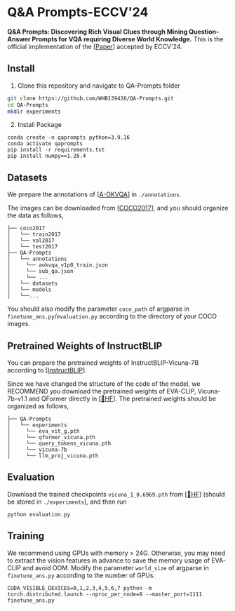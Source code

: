 # Q&A Prompts-ECCV'24

**Q&A Prompts: Discovering Rich Visual Clues through Mining Question-Answer Prompts for VQA requiring Diverse World Knowledge.** This is the official implementation of the [[Paper](https://arxiv.org/abs/2401.10712)] accepted by ECCV'24.

## Install

1. Clone this repository and navigate to QA-Prompts folder
```bash
git clone https://github.com/WHB139426/QA-Prompts.git
cd QA-Prompts
mkdir experiments
```

2. Install Package
```Shell
conda create -n qaprompts python=3.9.16
conda activate qaprompts
pip install -r requirements.txt
pip install numpy==1.26.4
```

## Datasets

We prepare the annotations of [[A-OKVQA](https://allenai.org/project/a-okvqa/home)] in `./annotations`. 

The images can be downloaded from [[COCO2017](https://cocodataset.org/#download)], and you should organize the data as follows,

```
├── coco2017
│   └── train2017
│   └── val2017
│   └── test2017
├── QA-Prompts
│   └── annotations
│     └── aokvqa_v1p0_train.json
│     └── sub_qa.json
│     └── ...
│   └── datasets
│   └── models
│   └──...
```
You should also modify the parameter `coco_path` of argparse in `finetune_ans.py`/`evaluation.py` according to the directory of your COCO images.

## Pretrained Weights of InstructBLIP

You can prepare the pretrained weights of InstructBLIP-Vicuna-7B according to [[InstructBLIP](https://github.com/salesforce/LAVIS/tree/main/projects/instructblip)].

Since we have changed the structure of the code of the model, we RECOMMEND you download the pretrained weights of EVA-CLIP, Vicuna-7b-v1.1 and QFormer directly in [[🤗HF](https://huggingface.co/WHB139426/QAprompts/tree/main)]. The pretrained weights should be organized as follows,

```
├── QA-Prompts
│   └── experiments
│     └── eva_vit_g.pth
│     └── qformer_vicuna.pth
│     └── query_tokens_vicuna.pth
│     └── vicuna-7b
│     └── llm_proj_vicuna.pth
```

## Evaluation

Download the trained checkpoints `vicuna_1_0.6969.pth` from [[🤗HF](https://huggingface.co/WHB139426/QAprompts/tree/main)] (should be stored in `./experiments`), and then run

```Shell
python evaluation.py
```

## Training

We recommend using GPUs with memory > 24G. Otherwise, you may need to extract the vision features in advance to save the memory usage of EVA-CLIP and avoid OOM. Modify the parameter `world_size` of argparse in `finetune_ans.py` according to the number of GPUs.

```Shell
CUDA_VISIBLE_DEVICES=0,1,2,3,4,5,6,7 python -m torch.distributed.launch --nproc_per_node=8 --master_port=1111 finetune_ans.py
```


